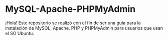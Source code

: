 # MySQL-Apache-PHPMyAdmin
¡Hola! 
Este repositorio se realizó con el fin de ser una guía para la instalación de MySQL, Apache, PHP y PHPMyAdmin para usuarios que usan el SO Ubuntu.
